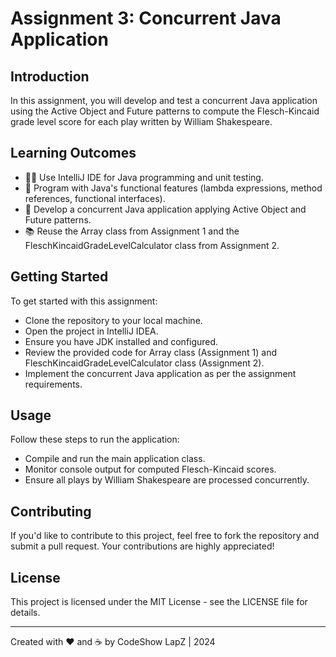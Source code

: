 # Assignment 3: Concurrent Java Application

## Introduction
In this assignment, you will develop and test a concurrent Java application using the Active Object and Future patterns to compute the Flesch-Kincaid grade level score for each play written by William Shakespeare.

## Learning Outcomes
- 👩‍💻 Use IntelliJ IDE for Java programming and unit testing.
- 🚀 Program with Java's functional features (lambda expressions, method references, functional interfaces).
- 🔄 Develop a concurrent Java application applying Active Object and Future patterns.
- 📚 Reuse the Array class from Assignment 1 and the FleschKincaidGradeLevelCalculator class from Assignment 2.

## Getting Started
To get started with this assignment:
- Clone the repository to your local machine.
- Open the project in IntelliJ IDEA.
- Ensure you have JDK installed and configured.
- Review the provided code for Array class (Assignment 1) and FleschKincaidGradeLevelCalculator class (Assignment 2).
- Implement the concurrent Java application as per the assignment requirements.

## Usage
Follow these steps to run the application:
- Compile and run the main application class.
- Monitor console output for computed Flesch-Kincaid scores.
- Ensure all plays by William Shakespeare are processed concurrently.

## Contributing
If you'd like to contribute to this project, feel free to fork the repository and submit a pull request. Your contributions are highly appreciated!

## License
This project is licensed under the MIT License - see the LICENSE file for details.

---

Created with ❤️ and ☕️ by CodeShow LapZ | 2024
